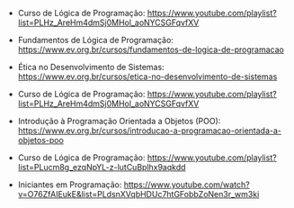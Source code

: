 
- Curso de Lógica de Programação: https://www.youtube.com/playlist?list=PLHz_AreHm4dmSj0MHol_aoNYCSGFqvfXV

- Fundamentos de Lógica de Programação: https://www.ev.org.br/cursos/fundamentos-de-logica-de-programacao

- Ética no Desenvolvimento de Sistemas: https://www.ev.org.br/cursos/etica-no-desenvolvimento-de-sistemas

- Curso de Lógica de Programação: https://www.youtube.com/playlist?list=PLHz_AreHm4dmSj0MHol_aoNYCSGFqvfXV

- Introdução à Programação Orientada a Objetos (POO): https://www.ev.org.br/cursos/introducao-a-programacao-orientada-a-objetos-poo

- Curso de Lógica de Programação: https://www.youtube.com/playlist?list=PLucm8g_ezqNpYL-z-lutCuBplhx9aqkdd

- Iniciantes em Programação: https://www.youtube.com/watch?v=O76ZfAIEukE&list=PLdsnXVqbHDUc7htGFobbZoNen3r_wm3ki


